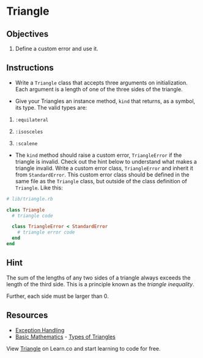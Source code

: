 # Triangle

## Objectives

1. Define a custom error and use it.

## Instructions

* Write a `Triangle` class that accepts three arguments on initialization. Each argument is a length of one of the three sides of the triangle.

* Give your Triangles an instance method, `kind` that returns, as a symbol, its type. The valid types are:

1. `:equilateral`

2. `:isosceles`

3. `:scalene`

* The `kind` method should raise a custom error, `TriangleError` if the triangle is invalid. Check out the hint below to understand what makes a triangle invalid. Write a custom error class, `TriangleError` and inherit it from `StandardError`. This custom error class should be defined in the same file as the `Triangle` class, but outside of the class definition of `Triangle`. Like this:

```ruby
# lib/triangle.rb

class Triangle
  # triangle code

  class TriangleError < StandardError
    # triangle error code
  end
end
```

## Hint

The sum of the lengths of any two sides of a triangle always exceeds the length of the third side. This is a principle known as the _triangle inequality_.

Further, each side must be larger than 0.

## Resources

* [Exception Handling](http://www.skorks.com/2009/09/ruby-exceptions-and-exception-handling/)
* [Basic Mathematics](http://www.basic-mathematics.com/) - [Types of Triangles](http://www.basic-mathematics.com/types-of-triangles.html)

<p data-visibility='hidden'>View <a href='https://learn.co/lessons/triangle-classification' title='Triangle'>Triangle</a> on Learn.co and start learning to code for free.</p>
